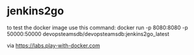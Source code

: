 # jenkins2go

to test the docker image use this command:
docker run -p 8080:8080 -p 50000:50000 devopsteamsdb/devopsteamsdb:jenkins2go_latest

via https://labs.play-with-docker.com
